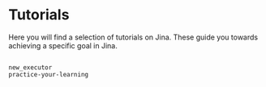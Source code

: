 # Tutorials

Here you will find a selection of tutorials on Jina. 
These guide you towards achieving a specific goal in Jina.

```{toctree}

new_executor
practice-your-learning
```
